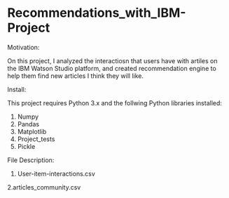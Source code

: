 # Recommendations_with_IBM-Project

Motivation:

On this project, I analyzed the interactiosn that users have with artiles on the IBM Watson Studio platform, and created recommendation engine to help them find new articles I think they will like.


Install:

This project requires Python 3.x and the follwing Python libraries installed:

1. Numpy
2. Pandas
3. Matplotlib
4. Project_tests
5. Pickle

File Description:

1. User-item-interactions.csv

2.articles_community.csv
